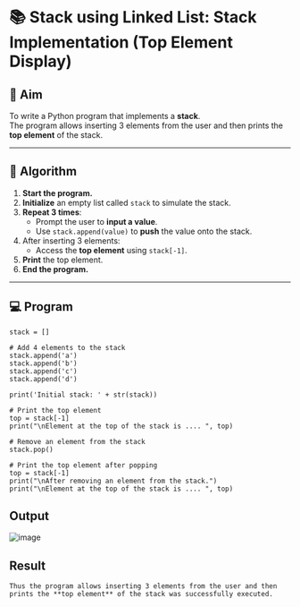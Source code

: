 # 📚 Stack using Linked List: Stack Implementation (Top Element Display)

## 🎯 Aim

To write a Python program that implements a **stack**.  
The program allows inserting 3 elements from the user and then prints the **top element** of the stack.

---

## 🧠 Algorithm

1. **Start the program.**
2. **Initialize** an empty list called `stack` to simulate the stack.
3. **Repeat 3 times**:
   - Prompt the user to **input a value**.
   - Use `stack.append(value)` to **push** the value onto the stack.
4. After inserting 3 elements:
   - Access the **top element** using `stack[-1]`.
5. **Print** the top element.
6. **End the program.**

---

## 💻 Program
```
stack = []

# Add 4 elements to the stack
stack.append('a')
stack.append('b')
stack.append('c')
stack.append('d')

print('Initial stack: ' + str(stack))

# Print the top element
top = stack[-1]
print("\nElement at the top of the stack is .... ", top)

# Remove an element from the stack
stack.pop()

# Print the top element after popping
top = stack[-1]
print("\nAfter removing an element from the stack.")
print("\nElement at the top of the stack is .... ", top)
```

## Output
![image](https://github.com/user-attachments/assets/8434a478-581b-4169-86db-409e56830ba5)

## Result
    Thus the program allows inserting 3 elements from the user and then prints the **top element** of the stack was successfully executed.
